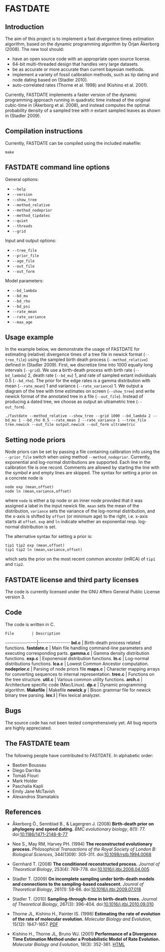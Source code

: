 # FASTDATE

## Introduction

The aim of this project is to implement a fast divergence times estimation
algorithm, based on the dynamic programming algorithm by &Ouml;rjan
&Aring;kerborg (2008). The new tool should:

* have an open source code with an appropriate open source license.
* 64-bit multi-threaded design that handles very large datasets.
* be as accurate or more accurate than current bayesian methods.
* implement a variety of fossil calibration methods, such as tip dating and node dating based on (Stadler 2010).
* auto-correlated rates (Thorne et al. 1998) and (Kishino et al. 2001).

Currently, FASTDATE implements a faster version of the dynamic programming
approach running in quadratic time instead of the original cubic-time in
(&Aring;kerborg et al. 2008), and instead computes the optimal probability
density of a sampled tree with _n_ extant sampled leaves as shown in (Stadler
2009).


## Compilation instructions

Currently, FASTDATE can be compiled using the included makefile:

`make`

## FASTDATE command line options

General options:

* `--help`
* `--version`
* `--show_tree`
* `--method_relative`
* `--method_nodeprior`
* `--method_tipdates`
* `--quiet`
* `--threads`
* `--grid`

Input and output options:

* `--tree_file`
* `--prior_file`
* `--age_file`
* `--out_file`
* `--out_form`

Model parameters:

* `--bd_lambda`
* `--bd_mu`
* `--bd_rho`
* `--bd_psi`
* `--rate_mean`
* `--rate_variance`
* `--max_age`

## Usage example

In the example below, we demonstrate the usage of FASTDATE for estimating
(relative) divergence times of a tree file in newick format (`--tree_file`)
using the sampled birth death process (`--method_relative`) defined in (Stadler
2009).
First, we discretize time into 1000 equally long intervals (`--grid`). We use a
birth-death process with birth rate (`--bd_lambda`) 2, death rate (`--bd_mu`)
1, and rate of sampled extant individuals 0.5 (`--bd_rho`). The prior for the
edge rates is a gamma distribution with mean (`--rate_mean`) 1 and variance
(`--rate_variance`) 1. We output a diagram of the tree with time estimates on
screen (`--show_tree`) and write newick format of the annotated tree in a file
(`--out_file`). Instead of producing a dated tree, we choose as output an
ultrametric tree (`--out_form`).

`./fastdate --method_relative --show_tree --grid 1000 --bd_lambda 2 --bd_mu 1 --bd_rho 0.5 --rate_mean 2 --rate_variance 1 --tree_file tree.newick --out_file output.newick --out_form ultrametric`

## Setting node priors

Node priors can be set by passing a file containing calibration info using the
`--prior_file` switch when using method `--method_nodeprior`. Currently,
exponential and log-normal distributions are supported.  Each line in the
calibration file is one record. Comments are allowed by starting the line with
the symbol `#` and empty lines are skipped. The syntax for setting a prior on
a concrete node is

```
node exp (mean,offset)
node ln (mean,variance,offset)
```

where `node` is either a tip node or an inner node provided that it was
assigned a label in the input newick file. `mean` sets the mean of the
distribution, `variance` sets the variance of the log-normal distribution, and
the x-axis is shifted by `offset` (or minimum age) to the right, i.e.  x-axis
starts at `offset`. `exp` and `ln` indicate whether an exponential resp.
log-normal distribution is set.

The alternative syntax for setting a prior is:

```
tip1 tip2 exp (mean,offset)
tip1 tip2 ln (mean,variance,offset)
```

which sets the prior on the most recent common ancestor (mRCA) of `tip1` and
`tip2`.

## FASTDATE license and third party licenses

The code is currently licensed under the GNU Affero General Public License version 3.

## Code

The code is written in C.

    File        | Description
----------------|----------------
**bd.c**        | Birth-death process related functions.
**fastdate.c**  | Main file handling command-line parameters and executing corresponding parts.
**gamma.c**     | Gamma density distribution functions.
**exp.c**       | Exponensial distribution functions.
**ln.c**        | Log-normal distributions functions.
**lca.c**       | Lowest Common Ancestor computation.
**nodeprior.c** | Parsing of node priors file
**maps.c**      | Character mapping arrays for converting sequences to internal representation.
**tree.c**      | Functions on the tree structure.
**util.c**      | Various common utility functions.
**arch.c**      | Architecture specific code (Mac/Linux).
**dp.c**        | Dynamic programming algorithm.
**Makefile**    | Makefile
**newick.y**    | Bison grammar file for newick binary tree parsing.
**lex.l**       | Flex lexical analyzer.

## Bugs

The source code has not been tested comprehensively yet. All bug reports are highly appreciated.

## The FASTDATE team

The following people have contributed to FASTDATE. In alphabetic order:

* Bastien Boussau
* Diego Darriba
* Tom&aacute;&scaron; Flouri
* Mark Holder
* Paschalia Kapli
* Emily Jane McTavish
* Alexandros Stamatakis

## References

* &Aring;kerborg &Ouml;., Sennblad B., & Lagergren J. (2008) 
**Birth-death prior on phylogeny and speed dating.**
*BMC evolutionary biology*, 8(1): 77.
doi:[10.1186/1471-2148-8-77](http://dx.doi.org/10.1186/1471-2148-8-77)

* Nee S., May RM, Harvey PH. (1994)
**The reconstructed evolutionary process.**
*Philosophical Transactions of the Royal Society of London B: Biological Sciences*, 344(1309): 305-311.
doi:[10.1098/rstb.1994.0068](http://dx.doi.org/10.1098/rstb.1994.0068)

* Gernhard T. (2008)
**The conditioned reconstructed process.**
*Journal of Theoretical Biology*, 253(4): 769-778.
doi:[10.1016/j.jtbi.2008.04.005](http://dx.doi.org/10.1016/j.jtbi.2008.04.005)

* Stadler T. (2009)
**On incomplete sampling under birth-death models and connections to the sampling-based coalescent.**
*Jounral of Theoretical Biology*, 261(1): 58-66.
doi:[10.1016/j.jtbi.2009.07.018](http://dx.doi.org/10.1016/j.jtbi.2009.07.018)

* Stadler T. (2010)
**Sampling-through-time in birth-death trees.**
*Journal of Theoretical Biology*, 267(3): 396-404.
doi:[10.1016/j.jtbi.2010.09.010](http://dx.doi.org/10.1016/j.jtbi.2010.09.010)

* Thorne JL, Kishino H., Painter IS. (1998)
**Estimating the rate of evolution of the rate of molecular evolution.**
*Molecular Biology and Evolution*, 15(12): 1647-1657.
[PDF](http://mbe.oxfordjournals.org/content/15/12/1647.full.pdf)

* Kishino H., Thorne JL, Bruno WJ. (2001)
**Performance of a Divergence Time Estimation Method under a Probabilistic Model of Rate Evolution.**
*Molecular Biology and Evolution*, 18(3): 352-361.
[HTML](http://mbe.oxfordjournals.org/content/18/3/352.long)
